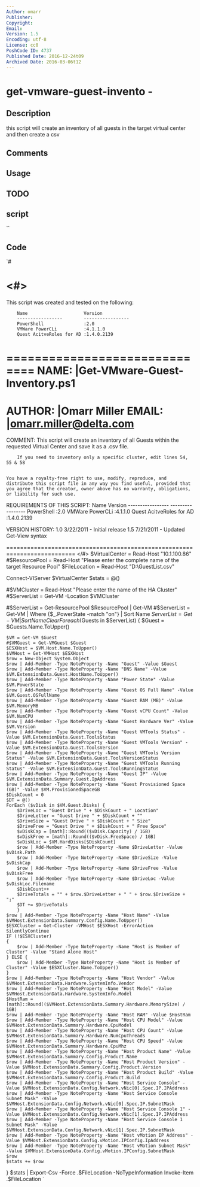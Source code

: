 ```yaml
---
Author: omarr
Publisher: 
Copyright: 
Email: 
Version: 1.5
Encoding: utf-8
License: cc0
PoshCode ID: 4737
Published Date: 2016-12-24t09
Archived Date: 2016-03-06t12
---
```


# get-vmware-guest-invento - 

## Description

this script will create an inventory of all guests in the target virtual center and then create a csv

## Comments



## Usage



## TODO



## script

``

## Code

`#
 #
 <#>
 ==========================================================================
 
 This script was created and tested on the following:
 
 		Name                     Version
 		-----------------        -----------------
 		PowerShell               :2.0
 		VMWare PowerCLi          :4.1.1.0
 		Quest AcitveRoles for AD :1.4.0.2139
 
 ==============================
  NAME:   |Get-VMware-Guest-Inventory.ps1
 ==============================
  AUTHOR: |Omarr Miller
  EMAIL:  |omarr.miller@delta.com
 ==============================
 
 COMMENT: 
 		This script will create an inventory of all Guests within the 
 		requested Virtual Center and save it as a .csv file.
 		
 		If you need to inventory only a specific cluster, edit lines 54, 55 & 58
 		
 
  	You have a royalty-free right to use, modify, reproduce, and
  	distribute this script file in any way you find useful, provided that
  	you agree that the creator, owner above has no warranty, obligations,
  	or liability for such use.
 
 REQUIREMENTS OF THIS SCRIPT:
 		Name                     Version
 		-----------------        -----------------
 		PowerShell               :2.0
 		VMWare PowerCLi          :4.1.1.0
 		Quest AcitveRoles for AD :1.4.0.2139
 
 
 VERSION HISTORY:
 		1.0 3/22/2011 - Initial release
 		1.5 7/21/2011 - Updated Get-View syntax
 
 ==========================================================================
 </#>
 $VirtualCenter = Read-Host "10.1.100.86"
 #$ResourcePool = Read-Host "Please enter the complete name of the target Resource Pool"
 $FileLocation = Read-Host "D:\GuestList.csv"
 
 Connect-VIServer $VirtualCenter
 $stats = @()
 
 #$VMCluster = Read-Host "Please enter the name of the HA Cluster"
 #$ServerList = Get-VM -Location $VMCluster
 
 #$ServerList = Get-ResourcePool $ResourcePool | Get-VM
 #$ServerList = Get-VM | Where {$_.PowerState -match "on"} | Sort Name
 $ServerList = Get-VM | Sort Name
 Clear
 Foreach ($Guests in $ServerList) {
 	$Guest = $Guests.Name.ToUpper()
 	
 	$VM = Get-VM $Guest
 	#$VMGuest = Get-VMGuest $Guest
 	$ESXHost = $VM.Host.Name.ToUpper()
 	$VMHost = Get-VMHost $ESXHost
 	$row = New-Object System.Object
 	$row | Add-Member -Type NoteProperty -Name "Guest" -Value $Guest
 	$row | Add-Member -Type NoteProperty -Name "DNS Name" -Value $VM.ExtensionData.Guest.HostName.ToUpper()
 	$row | Add-Member -Type NoteProperty -Name "Power State" -Value $VM.PowerState
 	$row | Add-Member -Type NoteProperty -Name "Guest OS Full Name" -Value $VM.Guest.OSFullName
 	$row | Add-Member -Type NoteProperty -Name "Guest RAM (MB)" -Value $VM.MemoryMB
 	$row | Add-Member -Type NoteProperty -Name "Guest vCPU Count" -Value $VM.NumCPU
 	$row | Add-Member -Type NoteProperty -Name "Guest Hardware Ver" -Value $VM.Version
 	$row | Add-Member -Type NoteProperty -Name "Guest VMTools Status" -Value $VM.ExtensionData.Guest.ToolsStatus
 	$row | Add-Member -Type NoteProperty -Name "Guest VMTools Version" -Value $VM.ExtensionData.Guest.ToolsVersion
 	$row | Add-Member -Type NoteProperty -Name "Guest VMTools Version Status" -Value $VM.ExtensionData.Guest.ToolsVersionStatus
 	$row | Add-Member -Type NoteProperty -Name "Guest VMTools Running Status" -Value $VM.ExtensionData.Guest.ToolsRunningStatus
 	$row | Add-Member -Type NoteProperty -Name "Guest IP" -Value $VM.ExtensionData.Summary.Guest.IpAddress
 	$row | Add-Member -Type NoteProperty -Name "Guest Provisioned Space (GB)" -Value $VM.ProvisionedSpaceGB
 	$DiskCount = 0
 	$DT = @()
 	ForEach ($vDisk in $VM.Guest.Disks) {
 		$DriveLoc = "Guest Drive " + $DiskCount + " Location"
 		$DriveLetter = "Guest Drive " + $DiskCount + ""
 		$DriveSize = "Guest Drive " + $DiskCount + " Size"
 		$DriveFree = "Guest Drive " + $DiskCount + " Free Space"
 		$vDiskCap = [math]::Round(($vDisk.Capacity) / 1GB)
 		$vDiskFree = [math]::Round(($vDisk.FreeSpace) / 1GB)
 		$vDiskLoc = $VM.HardDisks[$DiskCount]
 		$row | Add-Member -Type NoteProperty -Name $DriveLetter -Value $vDisk.Path
 		$row | Add-Member -Type NoteProperty -Name $DriveSize -Value $vDiskCap
 		$row | Add-Member -Type NoteProperty -Name $DriveFree -Value $vDiskFree
 		$row | Add-Member -Type NoteProperty -Name $DriveLoc -Value $vDiskLoc.Filename
 		$DiskCount++
 		$DriveTotals = "" + $row.$DriveLetter + " " + $row.$DriveSize + ";"
 		$DT += $DriveTotals
 		}
 	$row | Add-Member -Type NoteProperty -Name "Host Name" -Value $VMHost.ExtensionData.Summary.Config.Name.ToUpper()
 	$ESXCluster = Get-Cluster -VMHost $ESXHost -ErrorAction SilentlyContinue
 	IF (!$ESXCluster)
 	{
 		$row | Add-Member -Type NoteProperty -Name "Host is Member of Cluster" -Value "Stand Alone Host"
 	} ELSE {
 		$row | Add-Member -Type NoteProperty -Name "Host is Member of Cluster" -Value $ESXCluster.Name.ToUpper()
 	}
 	$row | Add-Member -Type NoteProperty -Name "Host Vendor" -Value $VMHost.ExtensionData.Hardware.SystemInfo.Vendor
 	$row | Add-Member -Type NoteProperty -Name "Host Model" -Value $VMHost.ExtensionData.Hardware.SystemInfo.Model
 	$HostRam = [math]::Round(($VMHost.ExtensionData.Summary.Hardware.MemorySize) / 1GB)
 	$row | Add-Member -Type NoteProperty -Name "Host RAM" -Value $HostRam
 	$row | Add-Member -Type NoteProperty -Name "Host CPU Model" -Value $VMHost.ExtensionData.Summary.Hardware.CpuModel
 	$row | Add-Member -Type NoteProperty -Name "Host CPU Count" -Value $VMHost.ExtensionData.Summary.Hardware.NumCpuThreads
 	$row | Add-Member -Type NoteProperty -Name "Host CPU Speed" -Value $VMHost.ExtensionData.Summary.Hardware.CpuMhz
 	$row | Add-Member -Type NoteProperty -Name "Host Product Name" -Value $VMHost.ExtensionData.Summary.Config.Product.Name
 	$row | Add-Member -Type NoteProperty -Name "Host Product Version" -Value $VMHost.ExtensionData.Summary.Config.Product.Version
 	$row | Add-Member -Type NoteProperty -Name "Host Product Build" -Value $VMHost.ExtensionData.Summary.Config.Product.Build
 	$row | Add-Member -Type NoteProperty -Name "Host Service Console" -Value $VMHost.ExtensionData.Config.Network.vNic[0].Spec.IP.IPAddress
 	$row | Add-Member -Type NoteProperty -Name "Host Service Console Subnet Mask" -Value $VMHost.ExtensionData.Config.Network.vNic[0].Spec.IP.SubnetMask
 	$row | Add-Member -Type NoteProperty -Name "Host Service Console 1" -Value $VMHost.ExtensionData.Config.Network.vNic[1].Spec.IP.IPAddress
 	$row | Add-Member -Type NoteProperty -Name "Host Service Console 1 Subnet Mask" -Value $VMHost.ExtensionData.Config.Network.vNic[1].Spec.IP.SubnetMask
 	$row | Add-Member -Type NoteProperty -Name "Host vMotion IP Address" -Value $VMHost.ExtensionData.Config.vMotion.IPConfig.IpAddress
 	$row | Add-Member -Type NoteProperty -Name "Host vMotion Subnet Mask" -Value $VMHost.ExtensionData.Config.vMotion.IPConfig.SubnetMask
 	$row
 	$stats += $row	
 }
 $stats | Export-Csv -Force .\$FileLocation -NoTypeInformation
 Invoke-Item .\$FileLocation
`

